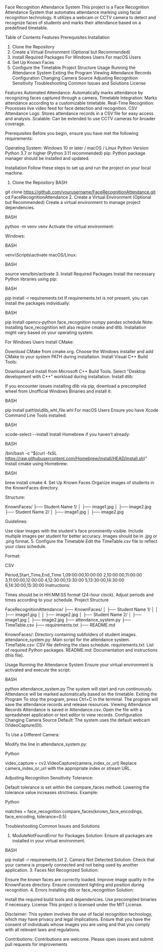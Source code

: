 Face Recognition Attendance System
This project is a Face Recognition Attendance System that automates attendance marking using facial recognition technology. It utilizes a webcam or CCTV camera to detect and recognize faces of students and marks their attendance based on a predefined timetable.

Table of Contents
Features
Prerequisites
Installation
1. Clone the Repository
2. Create a Virtual Environment (Optional but Recommended)
3. Install Required Packages
For Windows Users
For macOS Users
4. Set Up Known Faces
5. Configure the Timetable
Project Structure
Usage
Running the Attendance System
Exiting the Program
Viewing Attendance Records
Configuration
Changing Camera Source
Adjusting Recognition Sensitivity
Troubleshooting
Common Issues and Solutions
License


Features
Automated Attendance: Automatically marks attendance by recognizing faces captured through a camera.
Timetable Integration: Marks attendance according to a customizable timetable.
Real-Time Recognition: Processes live video feed for face detection and recognition.
CSV Attendance Logs: Stores attendance records in a CSV file for easy access and analysis.
Scalable: Can be extended to use CCTV cameras for broader coverage.


Prerequisites
Before you begin, ensure you have met the following requirements:

Operating System: Windows 10 or later / macOS / Linux
Python Version: Python 3.7 or higher (Python 3.11 recommended)
pip: Python package manager should be installed and updated.


Installation
Follow these steps to set up and run the project on your local machine.

1. Clone the Repository
BASH

git clone https://github.com/yourusername/FaceRecognitionAttendance.git
cd FaceRecognitionAttendance
2. Create a Virtual Environment (Optional but Recommended)
Create a virtual environment to manage project dependencies.

BASH

python -m venv venv
Activate the virtual environment:

Windows:

BASH

venv\Scripts\activate
macOS/Linux:

BASH

source venv/bin/activate
3. Install Required Packages
Install the necessary Python libraries using pip:

BASH

pip install -r requirements.txt
If requirements.txt is not present, you can install the packages individually:

BASH

pip install opencv-python face_recognition numpy pandas schedule
Note: Installing face_recognition will also require cmake and dlib. Installation might vary based on your operating system.

For Windows Users
Install CMake:

Download CMake from cmake.org.
Choose the Windows installer and add CMake to your system PATH during installation.
Install Visual C++ Build Tools:

Download and install from Microsoft C++ Build Tools.
Select "Desktop development with C++" workload during installation.
Install dlib:

If you encounter issues installing dlib via pip, download a precompiled wheel from Unofficial Windows Binaries and install it:

BASH

pip install path\to\dlib_whl_file.whl
For macOS Users
Ensure you have Xcode Command Line Tools installed:

BASH

xcode-select --install
Install Homebrew if you haven't already:

BASH

/bin/bash -c "$(curl -fsSL https://raw.githubusercontent.com/Homebrew/install/HEAD/install.sh)"
Install cmake using Homebrew:

BASH

brew install cmake
4. Set Up Known Faces
Organize images of students in the KnownFaces directory.


Structure:


KnownFaces/
├── Student Name 1/
│   ├── image1.jpg
│   ├── image2.jpg
├── Student Name 2/
│   ├── image1.jpg
│   ├── image2.jpg

Guidelines:

Use clear images with the student's face prominently visible.
Include multiple images per student for better accuracy.
Images should be in .jpg or .png format.
5. Configure the Timetable
Edit the TimeTable.csv file to reflect your class schedule.

Format:

CSV

Period,Start_Time,End_Time
1,09:00:00,10:00:00
2,10:00:00,11:00:00
3,11:00:00,12:00:00
4,12:30:00,13:30:00
5,13:30:00,14:30:00
6,14:30:00,15:30:00
Instructions:

Times should be in HH:MM:SS format (24-hour clock).
Adjust periods and times according to your schedule.
Project Structure

FaceRecognitionAttendance/
├── KnownFaces/
│   ├── Student Name 1/
│   │   ├── image1.jpg
│   │   ├── image2.jpg
│   ├── Student Name 2/
│       ├── image1.jpg
│       ├── image2.jpg
├── attendance_system.py
├── TimeTable.csv
├── requirements.txt
├── README.md

KnownFaces/: Directory containing subfolders of student images.
attendance_system.py: Main script for the attendance system.
TimeTable.csv: CSV file defining the class schedule.
requirements.txt: List of required Python packages.
README.md: Documentation and instructions (this file).

Usage
Running the Attendance System
Ensure your virtual environment is activated and execute the script:

BASH

python attendance_system.py
The system will start and run continuously.
Attendance will be marked automatically based on the timetable.
Exiting the Program
To stop the program, press Ctrl+C in the terminal.
The program will save the attendance records and release resources.
Viewing Attendance Records
Attendance is saved in Attendance.csv.
Open the file with a spreadsheet application or text editor to view records.
Configuration
Changing Camera Source
Default: The system uses the default webcam (VideoCapture(0)).

To Use a Different Camera:

Modify the line in attendance_system.py:

Python

video_capture = cv2.VideoCapture(camera_index_or_url)
Replace camera_index_or_url with the appropriate index or stream URL.

Adjusting Recognition Sensitivity
Tolerance:

Default tolerance is set within the compare_faces method.
Lowering the tolerance value increases strictness.
Example:

Python

matches = face_recognition.compare_faces(known_face_encodings, face_encoding, tolerance=0.5)

Troubleshooting
Common Issues and Solutions
1. ModuleNotFoundError for Packages
Solution: Ensure all packages are installed in your virtual environment.

BASH

pip install -r requirements.txt
2. Camera Not Detected
Solution: Check that your camera is properly connected and not being used by another application.
3. Faces Not Recognized
Solution:

Ensure the known faces are correctly loaded.
Improve image quality in the KnownFaces directory.
Ensure consistent lighting and position during recognition.
4. Errors Installing dlib or face_recognition
Solution:

Install the required build tools and dependencies.
Use precompiled binaries if necessary.
License
This project is licensed under the MIT License.

Disclaimer: This system involves the use of facial recognition technology, which may have privacy and legal implications. Ensure that you have the consent of individuals whose images you are using and that you comply with all relevant laws and regulations.

Contributions: Contributions are welcome. Please open issues and submit pull requests for improvements
